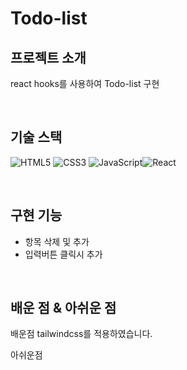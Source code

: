 # Todo-list

<p align="center">

</p>

## 프로젝트 소개

<p align="justify">
react hooks를 사용하여 Todo-list 구현
</p>

<br>

## 기술 스택

![HTML5](https://img.shields.io/badge/-HTML5-F05032?style=for-the-badge&logo=html5&logoColor=ffffff) ![CSS3](https://img.shields.io/badge/-CSS3-007ACC?style=for-the-badge&logo=css3)  ![JavaScript](https://img.shields.io/badge/-JavaScript-%23F7DF1C?style=for-the-badge&logo=javascript&logoColor=000000&labelColor=%23F7DF1C&color=%23FFCE5A)![React](https://img.shields.io/badge/-React-222222?style=for-the-badge&logo=react)

<br>

## 구현 기능

- 항목 삭제 및 추가
- 입력버튼 클릭시 추가

<br>

## 배운 점 & 아쉬운 점

배운점
tailwindcss를 적용하였습니다.

아쉬운점
